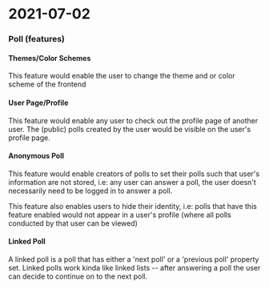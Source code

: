 # 2021-07-02 #

### Poll (features) ###

#### Themes/Color Schemes ####
This feature would enable the user to change the theme and or color scheme of the frontend

#### User Page/Profile ####
This feature would enable any user to check out the profile page of another user. The (public) polls created by the user would be visible on the user's profile page.

#### Anonymous Poll ####
This feature would enable creators of polls to set their polls such that user's information are not stored, i.e: any user can answer a poll, the user doesn't necessarily need to be logged in to answer a poll.

This feature also enables users to hide their identity, i.e: polls that have this feature enabled would not appear in a user's profile (where all polls conducted by that user can be viewed)


#### Linked Poll ####
A linked poll is a poll that has either a 'next poll' or a 'previous poll' property set. Linked polls work kinda like linked lists -- after answering a poll the user can decide to continue on to the next poll.
